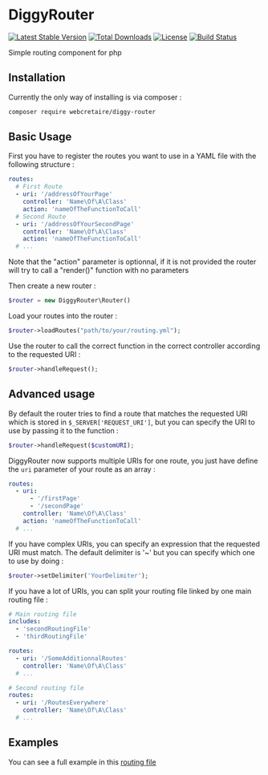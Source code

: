 # DiggyRouter

[![Latest Stable Version](https://poser.pugx.org/webcretaire/diggy-router/v/stable)](https://packagist.org/packages/webcretaire/diggy-router)
[![Total Downloads](https://poser.pugx.org/webcretaire/diggy-router/downloads)](https://packagist.org/packages/webcretaire/diggy-router)
[![License](https://poser.pugx.org/webcretaire/diggy-router/license)](https://packagist.org/packages/webcretaire/diggy-router)
[![Build Status](https://travis-ci.org/Webcretaire/DiggyRouter.svg?branch=master)](https://travis-ci.org/Webcretaire/DiggyRouter)

Simple routing component for php

## Installation
Currently the only way of installing is via composer :
```bash
composer require webcretaire/diggy-router
```

## Basic Usage
First you have to register the routes you want to use in a YAML file with the following structure :
````yaml
routes:
  # First Route
  - uri: '/addressOfYourPage'
    controller: 'Name\Of\A\Class'
    action: 'nameOfTheFunctionToCall'
  # Second Route
  - uri: '/addressOfYourSecondPage'
    controller: 'Name\Of\A\Class'
    action: 'nameOfTheFunctionToCall'
  # ...
````

Note that the "action" parameter is optionnal, if it is not provided the router will try to call a "render()" function with no parameters

Then create a new router :
````php
$router = new DiggyRouter\Router()
````
Load your routes into the router :
````php
$router->loadRoutes("path/to/your/routing.yml");
````
Use the router to call the correct function in the correct controller according to the requested URI :
````php
$router->handleRequest();
````

## Advanced usage

By default the router tries to find a route that matches the requested URI which is stored in 
```$_SERVER['REQUEST_URI']```, but you can specify the URI to use by passing it to the function :
````php
$router->handleRequest($customURI);
````

DiggyRouter now supports multiple URIs for one route, you just have define the ```uri``` parameter of your route as an array :
````yaml
routes:
  - uri: 
      - '/firstPage'
      - '/secondPage'
    controller: 'Name\Of\A\Class'
    action: 'nameOfTheFunctionToCall'
  # ...
````

If you have complex URIs, you can specify an expression that the requested URI must match. The default delimiter is '~' but you can specify which one to use by doing :

````php
$router->setDelimiter('YourDelimiter');
````

If you have a lot of URIs, you can split your routing file linked by one main routing file :

````yaml
# Main routing file
includes:
  - 'secondRoutingFile'
  - 'thirdRoutingFile'

routes:
  - uri: '/SomeAdditionnalRoutes'
    controller: 'Name\Of\A\Class'
  # ...
````

````yaml
# Second routing file
routes:
  - uri: '/RoutesEverywhere'
    controller: 'Name\Of\A\Class'
  # ...
````

## Examples

You can see a full example in this [routing file](tests/DiggyRouter/Resources/routing.yml)
